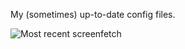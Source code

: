 My (sometimes) up-to-date config files.

![Most recent screenfetch](http://i.imgur.com/ktvrDPz.png)
